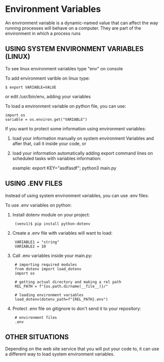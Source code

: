 # Environment Variables
An environment variable is a dynamic-named value that can affect 
the way running processes will behave on a computer. 
They are part of the environment in which a process runs

## USING SYSTEM ENVIRONMENT VARIABLES (LINUX)

To see linux environment variables type "env" on console

To add environment varible on linux type:
    
    $ export VARIABLE=VALUE

or edit /usr/bin/env, adding your variables

To load a environment variable on python file, you can use:
    
    import os
    variable = os.environ.get("VARIABLE")

If you want to protect some information using environment variables:

1. load your information manually on system environment Variables
    and after that, call it inside your code, or
    
2. load your information automatically adding export command lines on 
    scheduled tasks with variables information:
    
    example: export KEY="asdfasdf"; python3 main.py

## USING .ENV FILES

Instead of using system environment variables, you can use .env files:

To use .env variables on python:
1. Install dotenv module on your project:
        
        (venv1)$ pip install python-dotenv

2. Create a .env file with variables will want to load:

        VARIABLE1 = "string"
        VARIABLE2 = 10
3. Call .env variables inside your main.py:
        
        # importing required modules
        from dotenv import load_dotenv
        import os
        
        # getting actual directory and making a rel path
        REL_PATH = f"{os.path.dirname(__file__)}/"

        # loading environment variables
        load_dotenv(dotenv_path=f"{REL_PATH}.env")

4. Protect .env file on gitignore to don't send it to your repository:

        # environment files
        .env

## OTHER SITUATIONS

Depending on the web site service that you will put your code to,
it can use a different way to load system environment variables.